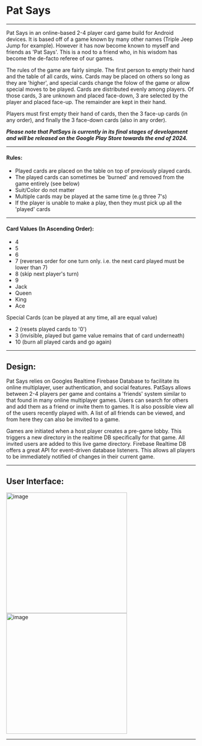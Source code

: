 # Pat Says 
---

Pat Says in an online-based 2-4 player card game build for Android devices. It is based off of a game known by many other names (Triple Jeep Jump for example). 
However it has now become known to myself and friends as 'Pat Says'. This is a nod to a friend who, in his wisdom has become the de-facto referee of our games.

The rules of the game are fairly simple. The first person to empty their hand and the table of all cards, wins. Cards may be placed on others so long as they are 'higher', and special cards
change the folow of the game or allow special moves to be played. Cards are distributed evenly among players. Of those cards, 3 are unknown and placed face-down, 3 are selected
by the player and placed face-up. The remainder are kept in their hand.

Players must first empty their hand of cards, then the 3 face-up cards (in any order), and finally the 3 face-down cards (also in any order).

_**Please note that PatSays is currently in its final stages of development and will be released on the Google Play Store towards the end of 2024.**_

---
#### Rules:

* Played cards are placed on the table on top of previously played cards.
* The played cards can sometimes be 'burned' and removed from the game entirely (see below)
* Suit/Color do not matter
* Multiple cards may be played at the same time (e.g three 7's)
* If the player is unable to make a play, then they must pick up all the 'played' cards

---

#### Card Values (In Ascending Order):

* 4
* 5
* 6
* 7 (reverses order for one turn only. i.e. the next card played must be lower than 7)
* 8 (skip next player's turn)
* 9
* Jack
* Queen
* King
* Ace

Special Cards (can be played at any time, all are equal value)
* 2 (resets played cards to '0')
* 3 (invisible, played but game value remains that of card underneath)
* 10 (burn all played cards and go again)

---
## Design:

Pat Says relies on Googles Realtime Firebase Database to facilitate its online multiplayer, user authentication, and social features. PatSays allows between 2-4 players 
per game and contains a 'friends' system similar to that found in many online multiplayer games. Users can search for others and add them as a friend or invite them to 
games. It is also possible view all of the users recently played with. A list of all friends can be viewed, and from here they can also be imvited to a game.

Games are initiated when a host player creates a pre-game lobby. This triggers a new directory in the realtime DB specifically for that game. All invited users are added 
to this live game directory. Firebase Realtime DB offers a great API for event-driven database listeners. This allows all players to be immediately notified of changes 
in their current game.

---

## User Interface:

<img width="321" alt="image" src="https://github.com/jamesclackett/PatSays/assets/55019466/7dfd480e-50f7-47c0-918a-4ac70578a3de">
<img width="321" alt="image" src="https://github.com/jamesclackett/PatSays/assets/55019466/04af7c82-93d6-4afa-8b1e-e287de305802">

---
